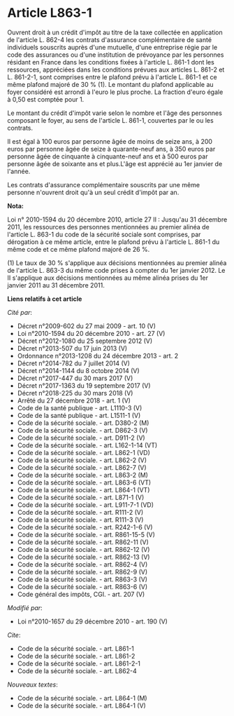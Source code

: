 # Article L863-1

Ouvrent droit à un crédit d'impôt au titre de la taxe collectée  en application de l'article L. 862-4 les contrats
d'assurance complémentaire de santé individuels souscrits auprès d'une mutuelle, d'une entreprise régie par le code des
assurances ou d'une institution de prévoyance par les personnes résidant en France dans les conditions fixées à l'article L.
861-1 dont les ressources, appréciées dans les conditions prévues aux articles L. 861-2 et L. 861-2-1, sont comprises entre
le plafond prévu à l'article L. 861-1 et ce même plafond majoré de 30 % (1). Le montant du plafond applicable au foyer
considéré est arrondi à l'euro le plus proche. La fraction d'euro égale à 0,50 est comptée pour 1. 

Le montant du crédit d'impôt varie selon le nombre et l'âge des personnes composant le foyer, au sens de l'article L. 861-1,
couvertes par le ou les contrats. 

Il est égal à 100 euros par personne âgée de moins de seize ans, à 200 euros par personne âgée de seize à quarante-neuf ans,
à 350 euros par personne âgée de cinquante à cinquante-neuf ans et à 500 euros par personne âgée de soixante ans et
plus.L'âge est apprécié au 1er janvier de l'année. 

Les contrats d'assurance complémentaire souscrits par une même personne n'ouvrent droit qu'à un seul crédit d'impôt par an.

**Nota:**

Loi n° 2010-1594 du 20 décembre 2010, article 27 II : Jusqu'au 31 décembre 2011, les ressources des personnes mentionnées au
premier alinéa de l'article L. 863-1 du code de la sécurité sociale sont comprises, par dérogation à ce même article, entre
le plafond prévu à l'article L. 861-1 du même code et ce même plafond majoré de 26 %.

(1) Le taux de 30 % s'applique aux décisions mentionnées au premier alinéa de l'article L. 863-3 du même code prises à
compter du 1er janvier 2012. Le II s'applique aux décisions mentionnées au même alinéa prises du 1er janvier 2011 au 31
décembre 2011.

**Liens relatifs à cet article**

_Cité par_:

  - Décret n°2009-602 du 27 mai 2009 - art. 10 (V)
  - Loi n°2010-1594 du 20 décembre 2010 - art. 27 (V)
  - Décret n°2012-1080 du 25 septembre 2012 (V)
  - Décret n°2013-507 du 17 juin 2013 (V)
  - Ordonnance n°2013-1208 du 24 décembre 2013 - art. 2
  - Décret n°2014-782 du 7 juillet 2014 (V)
  - Décret n°2014-1144 du 8 octobre 2014 (V)
  - Décret n°2017-447 du 30 mars 2017 (V)
  - Décret n°2017-1363 du 19 septembre 2017 (V)
  - Décret n°2018-225 du 30 mars 2018 (V)
  - Arrêté du 27 décembre 2018 - art. 1 (V)
  - Code de la santé publique - art. L1110-3 (V)
  - Code de la santé publique - art. L1511-1 (V)
  - Code de la sécurité sociale. - art. D380-2 (M)
  - Code de la sécurité sociale. - art. D862-3 (V)
  - Code de la sécurité sociale. - art. D911-2 (V)
  - Code de la sécurité sociale. - art. L162-1-14 (VT)
  - Code de la sécurité sociale. - art. L862-1 (VD)
  - Code de la sécurité sociale. - art. L862-2 (V)
  - Code de la sécurité sociale. - art. L862-7 (V)
  - Code de la sécurité sociale. - art. L863-2 (M)
  - Code de la sécurité sociale. - art. L863-6 (VT)
  - Code de la sécurité sociale. - art. L864-1 (VT)
  - Code de la sécurité sociale. - art. L871-1 (V)
  - Code de la sécurité sociale. - art. L911-7-1 (VD)
  - Code de la sécurité sociale. - art. R111-2 (V)
  - Code de la sécurité sociale. - art. R111-3 (V)
  - Code de la sécurité sociale. - art. R242-1-6 (V)
  - Code de la sécurité sociale. - art. R861-15-5 (V)
  - Code de la sécurité sociale. - art. R862-11 (V)
  - Code de la sécurité sociale. - art. R862-12 (V)
  - Code de la sécurité sociale. - art. R862-13 (V)
  - Code de la sécurité sociale. - art. R862-4 (V)
  - Code de la sécurité sociale. - art. R862-9 (V)
  - Code de la sécurité sociale. - art. R863-3 (V)
  - Code de la sécurité sociale. - art. R863-6 (V)
  - Code général des impôts, CGI. - art. 207 (V)

_Modifié par_:

  - Loi n°2010-1657 du 29 décembre 2010 - art. 190 (V)

_Cite_:

  - Code de la sécurité sociale. - art. L861-1
  - Code de la sécurité sociale. - art. L861-2
  - Code de la sécurité sociale. - art. L861-2-1
  - Code de la sécurité sociale. - art. L862-4

_Nouveaux textes_:

  - Code de la sécurité sociale. - art. L864-1 (M)
  - Code de la sécurité sociale. - art. L864-1 (V)
